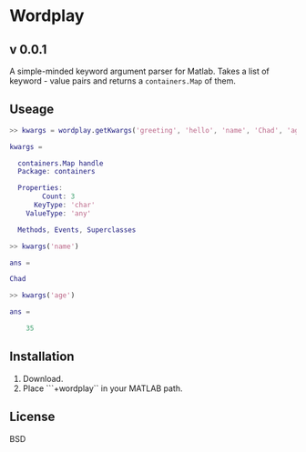 Wordplay
==========
v 0.0.1
-----

A simple-minded keyword argument parser for Matlab. Takes a
list of keyword - value pairs and returns a ```containers.Map```
of them.

Useage
------
 
```matlab
>> kwargs = wordplay.getKwargs('greeting', 'hello', 'name', 'Chad', 'age', 35)

kwargs = 

  containers.Map handle
  Package: containers

  Properties:
        Count: 3
      KeyType: 'char'
    ValueType: 'any'

  Methods, Events, Superclasses

>> kwargs('name')

ans =

Chad

>> kwargs('age')

ans =

    35
```


Installation
------------
1. Download. 
2. Place ```+wordplay`` in your MATLAB path.


License
-------
BSD
